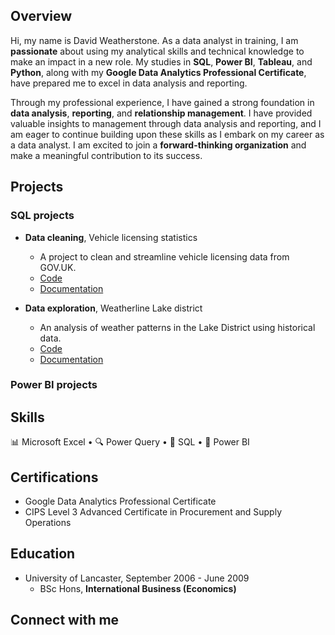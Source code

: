 ## Overview
Hi, my name is David Weatherstone. As a data analyst in training, I am **passionate** about using my analytical skills and technical knowledge to make an impact in a new role. My studies in **SQL**, **Power BI**, **Tableau**, and **Python**, along with my **Google Data Analytics Professional Certificate**, have prepared me to excel in data analysis and reporting.

Through my professional experience, I have gained a strong foundation in **data analysis**, **reporting**, and **relationship management**. I have provided valuable insights to management through data analysis and reporting, and I am eager to continue building upon these skills as I embark on my career as a data analyst. I am excited to join a **forward-thinking organization** and make a meaningful contribution to its success.


## Projects
### SQL projects
- **Data cleaning**, Vehicle licensing statistics
    - A project to clean and streamline vehicle licensing data from GOV.UK.
    - [Code](SQL%20Cleaning%20-%20Vehicle%20licensing%20statistics/README.md)
    - [Documentation](SQL%20Cleaning%20-%20Vehicle%20licensing%20statistics/)

- **Data exploration**, Weatherline Lake district
    - An analysis of weather patterns in the Lake District using historical data.
    - [Code](SQL%20Data%20exploration%20-%20Weatherline/README.md)
    - [Documentation](SQL%20Data%20exploration%20-%20Weatherline/)
    
### Power BI projects


## Skills
📊 Microsoft Excel • 🔍 Power Query • 💾 SQL • 🔮 Power BI

## Certifications
* Google Data Analytics Professional Certificate
* CIPS Level 3 Advanced Certificate in Procurement and Supply Operations

## Education
* University of Lancaster, September 2006 - June 2009
    * BSc Hons, **International Business (Economics)**

## Connect with me

